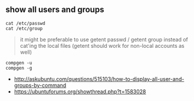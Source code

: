 ## show all users and groups


```
cat /etc/passwd
cat /etc/group
```

> it might be preferable to use getent passwd / getent group instead of cat'ing the local files (getent should work for non-local accounts as well)

```
compgen -u
compgen -g
```

- http://askubuntu.com/questions/515103/how-to-display-all-user-and-groups-by-command
- https://ubuntuforums.org/showthread.php?t=1583028
